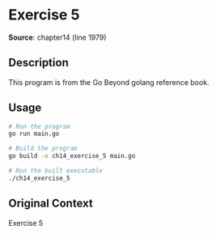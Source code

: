 # Exercise 5

**Source**: chapter14 (line 1979)

## Description

This program is from the Go Beyond golang reference book.

## Usage

```bash
# Run the program
go run main.go

# Build the program
go build -o ch14_exercise_5 main.go

# Run the built executable
./ch14_exercise_5
```

## Original Context

Exercise 5
